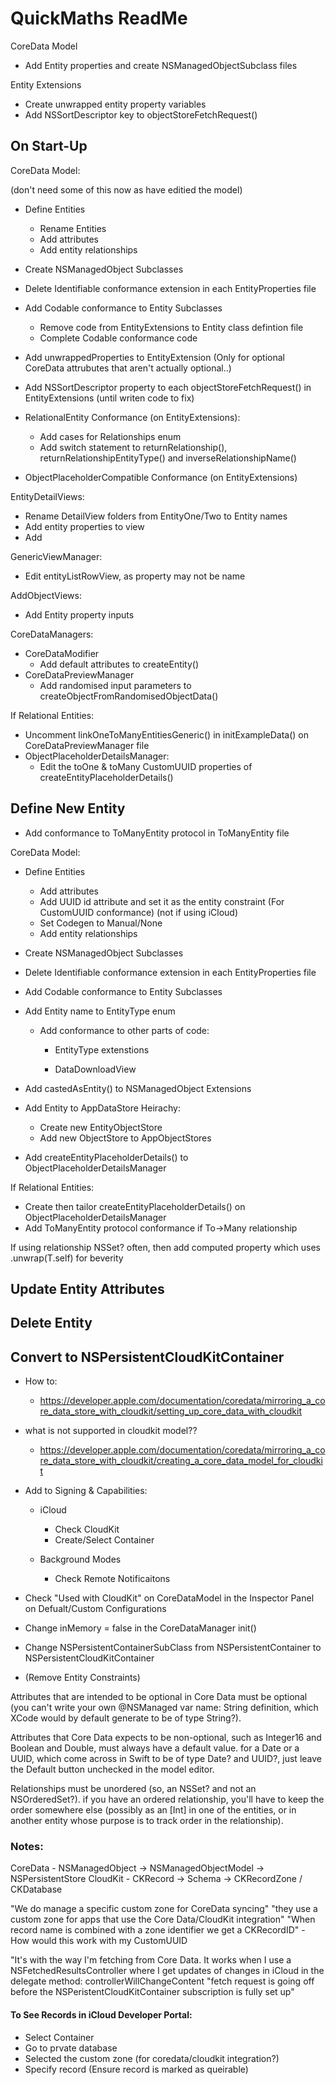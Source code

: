 #  QuickMaths ReadMe


 








CoreData Model

-   Add Entity properties and create NSManagedObjectSubclass files



Entity Extensions 

-   Create unwrapped entity property variables
-   Add NSSortDescriptor key to objectStoreFetchRequest()







## On Start-Up



CoreData Model:

(don't need some of this now as have editied the model)
- Define Entities
    - Rename Entities
    - Add attributes
    - Add entity relationships
- Create NSManagedObject Subclasses
- Delete Identifiable conformance extension in each EntityProperties file
- Add Codable conformance to Entity Subclasses
    - Remove code from EntityExtensions to Entity class defintion file
    - Complete Codable conformance code
- Add unwrappedProperties to EntityExtension (Only for optional CoreData attrubutes that aren't actually optional..)
- Add NSSortDescriptor property to each objectStoreFetchRequest() in EntityExtensions (until writen code to fix)

- RelationalEntity Conformance (on EntityExtensions):
    - Add cases for Relationships enum
    - Add switch statement to returnRelationship(), returnRelationshipEntityType() and inverseRelationshipName()

- ObjectPlaceholderCompatible Conformance (on EntityExtensions)


EntityDetailViews:
- Rename DetailView folders from EntityOne/Two to Entity names
- Add entity properties to view
- Add 

GenericViewManager:
- Edit entityListRowView, as property may not be name

AddObjectViews:
- Add Entity property inputs 



CoreDataManagers:
- CoreDataModifier
    - Add default attributes to createEntity()
- CoreDataPreviewManager
    - Add randomised input parameters to createObjectFromRandomisedObjectData()

If Relational Entities:
- Uncomment linkOneToManyEntitiesGeneric() in initExampleData() on CoreDataPreviewManager file
- ObjectPlaceholderDetailsManager:
    - Edit the toOne & toMany CustomUUID properties of createEntityPlaceholderDetails()



## Define New Entity

- Add conformance to ToManyEntity protocol in ToManyEntity file 

CoreData Model:
- Define Entities
    - Add attributes
    - Add UUID id attribute and set it as the entity constraint (For CustomUUID conformance) (not if using iCloud)
    - Set Codegen to Manual/None 
    - Add entity relationships
- Create NSManagedObject Subclasses
- Delete Identifiable conformance extension in each EntityProperties file
- Add Codable conformance to Entity Subclasses


- Add Entity name to EntityType enum
    - Add conformance to other parts of code:
        - EntityType extenstions
        
        - DataDownloadView

- Add castedAsEntity() to NSManagedObject Extensions

- Add Entity to AppDataStore Heirachy:
    - Create new EntityObjectStore
    - Add new ObjectStore to AppObjectStores


- Add createEntityPlaceholderDetails() to ObjectPlaceholderDetailsManager


If Relational Entities:
- Create then tailor createEntityPlaceholderDetails() on ObjectPlaceholderDetailsManager
- Add ToManyEntity protocol conformance if To->Many relationship
 

If using relationship NSSet? often, then add computed property which uses .unwrap(T.self) for beverity


## Update Entity Attributes 



## Delete Entity



## Convert to NSPersistentCloudKitContainer

- How to:
    - https://developer.apple.com/documentation/coredata/mirroring_a_core_data_store_with_cloudkit/setting_up_core_data_with_cloudkit

- what is not supported in cloudkit model??
    - https://developer.apple.com/documentation/coredata/mirroring_a_core_data_store_with_cloudkit/creating_a_core_data_model_for_cloudkit




- Add to Signing & Capabilities:
    - iCloud
        - Check CloudKit
        - Create/Select Container

    - Background Modes
        - Check Remote Notificaitons

- Check "Used with CloudKit" on CoreDataModel in the Inspector Panel on Defualt/Custom Configurations 

- Change inMemory = false in the CoreDataManager init()

- Change NSPersistentContainerSubClass from NSPersistentContainer to NSPersistentCloudKitContainer

- (Remove Entity Constraints)





Attributes that are intended to be optional in Core Data must be optional (you can't write your own @NSManaged var name: String definition, which XCode would by default generate to be of type String?).

Attributes that Core Data expects to be non-optional, such as Integer16 and Boolean and Double, must always have a default value. for a Date or a UUID, which come across in Swift to be of type Date? and UUID?, just leave the Default button unchecked in the model editor.

Relationships must be unordered (so, an NSSet? and not an NSOrderedSet?). if you have an ordered relationship, you'll have to keep the order somewhere else (possibly as an [Int] in one of the entities, or in another entity whose purpose is to track order in the relationship).

### Notes:

CoreData - NSManagedObject -> NSManagedObjectModel -> NSPersistentStore
CloudKit - CKRecord -> Schema -> CKRecordZone / CKDatabase

"We do manage a specific custom zone for CoreData syncing"
"they use a custom zone for apps that use the Core Data/CloudKit integration"
"When record name is combined with a zone identifier we get a CKRecordID" - How would this work with my CustomUUID



"It's with the way I'm fetching from Core Data. It works when I use a NSFetchedResultsController where I get updates of changes in iCloud in the delegate method: controllerWillChangeContent
"fetch request is going off before the NSPeristentCloudKitContainer subscription is fully set up"


#### To See Records in iCloud Developer Portal:
- Select Container
- Go to prvate database 
- Selected the custom zone (for coredata/cloudkit integration?)
- Specify record 
(Ensure record is marked as queirable)